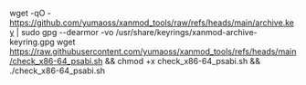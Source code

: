 wget -qO - https://github.com/yumaoss/xanmod_tools/raw/refs/heads/main/archive.key | sudo gpg --dearmor -vo /usr/share/keyrings/xanmod-archive-keyring.gpg
wget https://raw.githubusercontent.com/yumaoss/xanmod_tools/refs/heads/main/check_x86-64_psabi.sh && chmod +x check_x86-64_psabi.sh && ./check_x86-64_psabi.sh
